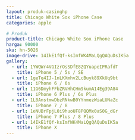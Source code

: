 ```yaml
---
layout: produk-casinghp
title: Chicago White Sox iPhone Case
categories: apple

# Produk
product-title: Chicago White Sox iPhone Case
harga: 90000
sku: hn-5026
image-drive: 14IkE1fQf-ksImfWK4MaLQgQAQuDsIK5a
gallery:
  - url: 1YWQWr4VGIzrOsSDfE8ZQYuapeIPRafdT
    title: iPhone 5 / 5s / SE
  - url: 1geTq4IJ-1nLKXmhv2LcBuyk89XkUq9bt
    title: iPhone 6 / 6s
  - url: 11G6DmyhFFbZRVHhCHm9kumA14Eg39A84
    title: iPhone 6 Plus / 6s Plus
  - url: 1L8AnstmwDbzRNkwB0YYnmezWiaLUNaZc
    title: iPhone 7 / 8
  - url: 1eNUBrFpjL0i9huoUF8PQQMx0aS0G_dGr
    title: iPhone 7 Plus / 8 Plus
  - url: 14IkE1fQf-ksImfWK4MaLQgQAQuDsIK5a
    title: iPhone X
---
```

